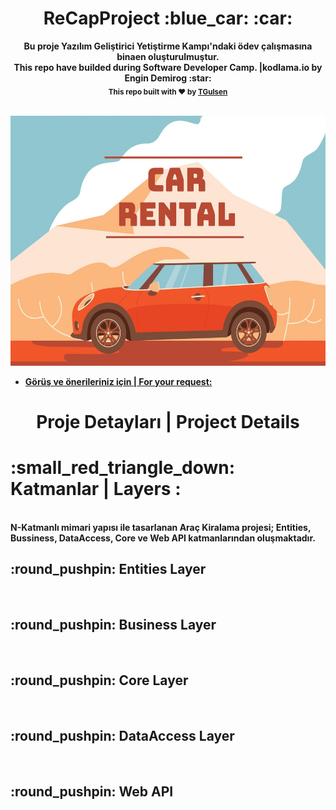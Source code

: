 <h1 align="center"> ReCapProject :blue_car:  :car: </h1>

<div align="center"> <strong> Bu proje Yazılım Geliştirici Yetiştirme Kampı'ndaki ödev çalışmasına binaen oluşturulmuştur.<strong> <br> </div> 
 
<div align="center"> This repo have builded during Software Developer Camp. |kodlama.io by Engin Demirog  :star: <br> </div> 


<div align="center">
  <sub>This repo built with ❤︎ by
    <a href="https://github.com/TGulsen">TGulsen</a> 
    </a>
  </sub>
</div>

<br /> 
<p align="center"> <img src="https://github.com/TGulsen/ReCapProject/blob/master/defaultImage.jpg" width="600" height="400"> </p>

- [Görüş ve önerileriniz için | For your request: ](https://github.com/TGulsen) 

<h1 align="center"> Proje Detayları | Project Details  </h1>
<h1 > :small_red_triangle_down: Katmanlar | Layers : <br> </h1> <br>
N-Katmanlı mimari yapısı ile tasarlanan Araç Kiralama projesi; Entities, Bussiness, DataAccess, Core ve Web API katmanlarından oluşmaktadır.

<h2 >  :round_pushpin: Entities Layer <br> </h2> <br> 

<h2 >  :round_pushpin: Business Layer <br> </h2> <br> 

<h2 >  :round_pushpin: Core Layer <br> </h2> <br> 

<h2 >  :round_pushpin: DataAccess Layer <br> </h2> <br> 

<h2 >  :round_pushpin: Web API <br> </h2> <br> 




